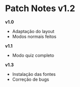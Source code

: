 # Patch Notes v1.2

**v1.0**

- Adaptação do layout
- Modos normais feitos

**v1.1**

- Modo quiz completo

**v1.3**

- Instalação das fontes
- Correção de bugs

